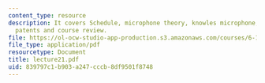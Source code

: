 ```yaml
---
content_type: resource
description: It covers Schedule, microphone theory, knowles microphone, design challenge,
  patents and course review.
file: https://ol-ocw-studio-app-production.s3.amazonaws.com/courses/6-152j-micro-nano-processing-technology-fall-2005/839797c1b903a247cccb8df9501f8748_lecture21.pdf
file_type: application/pdf
resourcetype: Document
title: lecture21.pdf
uid: 839797c1-b903-a247-cccb-8df9501f8748
---
```

